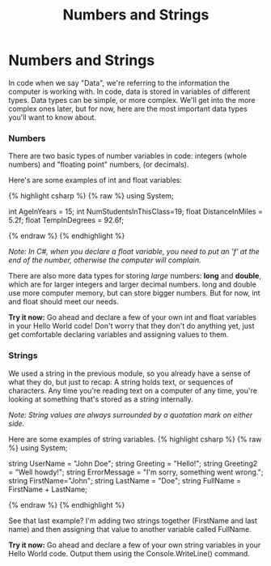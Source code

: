 ﻿---
title: Numbers and Strings
---

# Numbers and Strings
In code when we say "Data", we're referring to the information the computer is working with. In code, data is stored in variables of different types.
Data types can be simple, or more complex. We'll get into the more complex ones later, but for now, here are the most important data types you'll want to know about.

### Numbers
There are two basic types of number variables in code: integers (whole numbers) and "floating point" numbers, (or decimals).

Here's are some examples of int and float variables:

{% highlight csharp  %}
{% raw %}
using System;

int AgeInYears = 15;
int NumStudentsInThisClass=19;
float DistanceInMiles = 5.2f;
float TempInDegrees = 92.6f;

{% endraw %}
{% endhighlight %}

*Note: In C#, when you declare a float variable, you need to put an 'f' at the end of the number, otherwise the computer will complain.*

There are also more data types for storing _large_ numbers: **long** and **double**, which are for larger integers and larger decimal numbers.
long and double use more computer memory, but can store bigger numbers. But for now, int and float should meet our needs.

**Try it now:**  Go ahead and declare a few of your own int and float variables in your Hello World code! Don't worry that they don't do anything yet, just get comfortable declaring variables and assigning values to them.

### Strings
We used a string in the previous module, so you already have a sense of what they do, but just to recap: A string holds text, or sequences of characters.
Any time you're reading text on a computer of any time, you're looking at something that's stored as a _string_ internally.

*Note: String values are always surrounded by a quotation mark on either side.*

Here are some examples of string variables.
{% highlight csharp  %}
{% raw %}
using System;

string UserName = "John Doe";
string Greeting = "Hello!";
string Greeting2 = "Well howdy!";
string ErrorMessage = "I'm sorry, something went wrong.";
string FirstName="John";
string LastName = "Doe";
string FullName = FirstName + LastName;

{% endraw %}
{% endhighlight %}

See that last example? I'm adding two strings together (FirstName and last name) and then assigning that value to another variable called FullName.

**Try it now:**  Go ahead and declare a few of your own string variables in your Hello World code. Output them using the Console.WriteLine() command.
